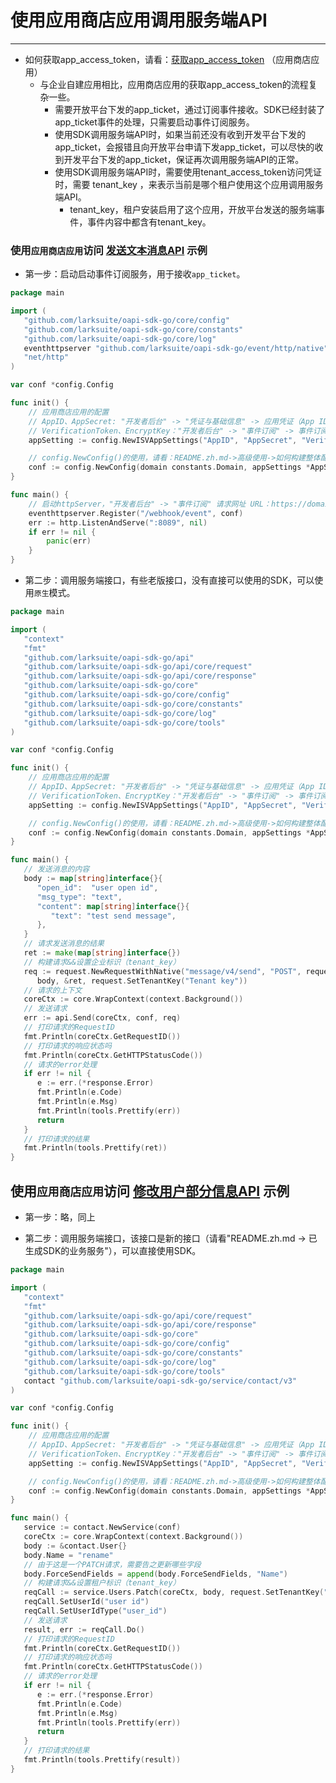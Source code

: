 # 使用应用商店应用调用服务端API

---

- 如何获取app_access_token，请看：[获取app_access_token](https://open.feishu.cn/document/ukTMukTMukTM/uEjNz4SM2MjLxYzM) （应用商店应用）
    - 与企业自建应用相比，应用商店应用的获取app_access_token的流程复杂一些。
        - 需要开放平台下发的app_ticket，通过订阅事件接收。SDK已经封装了app_ticket事件的处理，只需要启动事件订阅服务。
        - 使用SDK调用服务端API时，如果当前还没有收到开发平台下发的app_ticket，会报错且向开放平台申请下发app_ticket，可以尽快的收到开发平台下发的app_ticket，保证再次调用服务端API的正常。
        - 使用SDK调用服务端API时，需要使用tenant_access_token访问凭证时，需要 tenant_key ，来表示当前是哪个租户使用这个应用调用服务端API。
            - tenant_key，租户安装启用了这个应用，开放平台发送的服务端事件，事件内容中都含有tenant_key。

### 使用`应用商店应用`访问 [发送文本消息API](https://open.feishu.cn/document/ukTMukTMukTM/uUjNz4SN2MjL1YzM) 示例

- 第一步：启动启动事件订阅服务，用于接收`app_ticket`。

```go
package main

import (
   "github.com/larksuite/oapi-sdk-go/core/config"
   "github.com/larksuite/oapi-sdk-go/core/constants"
   "github.com/larksuite/oapi-sdk-go/core/log"
   eventhttpserver "github.com/larksuite/oapi-sdk-go/event/http/native"
   "net/http"
)

var conf *config.Config

func init() {
	// 应用商店应用的配置
	// AppID、AppSecret: "开发者后台" -> "凭证与基础信息" -> 应用凭证（App ID、App Secret）
	// VerificationToken、EncryptKey："开发者后台" -> "事件订阅" -> 事件订阅（Verification Token、Encrypt Key）。
	appSetting := config.NewISVAppSettings("AppID", "AppSecret", "VerificationToken", "EncryptKey")

	// config.NewConfig()的使用，请看：README.zh.md->高级使用->如何构建整体配置（Config）
	conf := config.NewConfig(domain constants.Domain, appSettings *AppSettings, logger log.Logger, logLevel log.Level, store store.Store)
}

func main() { 
	// 启动httpServer，"开发者后台" -> "事件订阅" 请求网址 URL：https://domain/webhook/event
	eventhttpserver.Register("/webhook/event", conf)
	err := http.ListenAndServe(":8089", nil)
	if err != nil {
		panic(err)
	}
}
```

- 第二步：调用服务端接口，有些老版接口，没有直接可以使用的SDK，可以使用`原生`模式。

```go
package main

import (
   "context"
   "fmt"
   "github.com/larksuite/oapi-sdk-go/api"
   "github.com/larksuite/oapi-sdk-go/api/core/request"
   "github.com/larksuite/oapi-sdk-go/api/core/response"
   "github.com/larksuite/oapi-sdk-go/core"
   "github.com/larksuite/oapi-sdk-go/core/config"
   "github.com/larksuite/oapi-sdk-go/core/constants"
   "github.com/larksuite/oapi-sdk-go/core/log"
   "github.com/larksuite/oapi-sdk-go/core/tools"
)

var conf *config.Config

func init() {
	// 应用商店应用的配置
	// AppID、AppSecret: "开发者后台" -> "凭证与基础信息" -> 应用凭证（App ID、App Secret）
	// VerificationToken、EncryptKey："开发者后台" -> "事件订阅" -> 事件订阅（Verification Token、Encrypt Key）。
	appSetting := config.NewISVAppSettings("AppID", "AppSecret", "VerificationToken", "EncryptKey")

	// config.NewConfig()的使用，请看：README.zh.md->高级使用->如何构建整体配置（Config）
	conf := config.NewConfig(domain constants.Domain, appSettings *AppSettings, logger log.Logger, logLevel log.Level, store store.Store)
}

func main() {
   // 发送消息的内容
   body := map[string]interface{}{
      "open_id":  "user open id",
      "msg_type": "text",
      "content": map[string]interface{}{
         "text": "test send message",
      },
   }
   // 请求发送消息的结果
   ret := make(map[string]interface{})
   // 构建请求&&设置企业标识（tenant_key）
   req := request.NewRequestWithNative("message/v4/send", "POST", request.AccessTokenTypeTenant,
      body, &ret, request.SetTenantKey("Tenant key"))
   // 请求的上下文
   coreCtx := core.WrapContext(context.Background())
   // 发送请求
   err := api.Send(coreCtx, conf, req)
   // 打印请求的RequestID
   fmt.Println(coreCtx.GetRequestID())
   // 打印请求的响应状态吗
   fmt.Println(coreCtx.GetHTTPStatusCode())
   // 请求的error处理
   if err != nil {
      e := err.(*response.Error)
      fmt.Println(e.Code)
      fmt.Println(e.Msg)
      fmt.Println(tools.Prettify(err))
      return
   }
   // 打印请求的结果
   fmt.Println(tools.Prettify(ret))
}
```

## 使用`应用商店应用`访问 [修改用户部分信息API](https://open.feishu.cn/document/contact/v3/user/patch) 示例

- 第一步：略，同上

- 第二步：调用服务端接口，该接口是新的接口（请看"README.zh.md -> 已生成SDK的业务服务"），可以直接使用SDK。

```go
package main

import (
   "context"
   "fmt"
   "github.com/larksuite/oapi-sdk-go/api/core/request"
   "github.com/larksuite/oapi-sdk-go/api/core/response"
   "github.com/larksuite/oapi-sdk-go/core"
   "github.com/larksuite/oapi-sdk-go/core/config"
   "github.com/larksuite/oapi-sdk-go/core/constants"
   "github.com/larksuite/oapi-sdk-go/core/log"
   "github.com/larksuite/oapi-sdk-go/core/tools"
   contact "github.com/larksuite/oapi-sdk-go/service/contact/v3"
)

var conf *config.Config

func init() {
	// 应用商店应用的配置
	// AppID、AppSecret: "开发者后台" -> "凭证与基础信息" -> 应用凭证（App ID、App Secret）
	// VerificationToken、EncryptKey："开发者后台" -> "事件订阅" -> 事件订阅（Verification Token、Encrypt Key）。
	appSetting := config.NewISVAppSettings("AppID", "AppSecret", "VerificationToken", "EncryptKey")

	// config.NewConfig()的使用，请看：README.zh.md->高级使用->如何构建整体配置（Config）
	conf := config.NewConfig(domain constants.Domain, appSettings *AppSettings, logger log.Logger, logLevel log.Level, store store.Store)
}

func main() {
   service := contact.NewService(conf)
   coreCtx := core.WrapContext(context.Background())
   body := &contact.User{}
   body.Name = "rename"
   // 由于这是一个PATCH请求，需要告之更新哪些字段
   body.ForceSendFields = append(body.ForceSendFields, "Name")
   // 构建请求&&设置租户标识（tenant_key）
   reqCall := service.Users.Patch(coreCtx, body, request.SetTenantKey("tenant_key"))
   reqCall.SetUserId("user id")
   reqCall.SetUserIdType("user_id")
   // 发送请求
   result, err := reqCall.Do()
   // 打印请求的RequestID
   fmt.Println(coreCtx.GetRequestID())
   // 打印请求的响应状态吗
   fmt.Println(coreCtx.GetHTTPStatusCode())
   // 请求的error处理
   if err != nil {
      e := err.(*response.Error)
      fmt.Println(e.Code)
      fmt.Println(e.Msg)
      fmt.Println(tools.Prettify(err))
      return
   }
   // 打印请求的结果
   fmt.Println(tools.Prettify(result))
}
```
